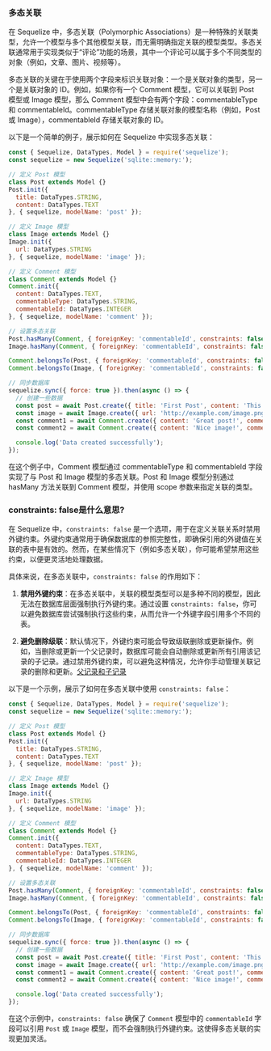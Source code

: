 ### 多态关联

在 Sequelize 中，多态关联（Polymorphic Associations）是一种特殊的关联类型，允许一个模型与多个其他模型关联，而无需明确指定关联的模型类型。多态关联通常用于实现类似于“评论”功能的场景，其中一个评论可以属于多个不同类型的对象（例如，文章、图片、视频等）。

多态关联的关键在于使用两个字段来标识关联对象：一个是关联对象的类型，另一个是关联对象的 ID。例如，如果你有一个 Comment 模型，它可以关联到 Post 模型或 Image 模型，那么 Comment 模型中会有两个字段：commentableType 和 commentableId。commentableType 存储关联对象的模型名称（例如，Post 或 Image），commentableId 存储关联对象的 ID。

以下是一个简单的例子，展示如何在 Sequelize 中实现多态关联：

```javascript
const { Sequelize, DataTypes, Model } = require('sequelize');
const sequelize = new Sequelize('sqlite::memory:');

// 定义 Post 模型
class Post extends Model {}
Post.init({
  title: DataTypes.STRING,
  content: DataTypes.TEXT
}, { sequelize, modelName: 'post' });

// 定义 Image 模型
class Image extends Model {}
Image.init({
  url: DataTypes.STRING
}, { sequelize, modelName: 'image' });

// 定义 Comment 模型
class Comment extends Model {}
Comment.init({
  content: DataTypes.TEXT,
  commentableType: DataTypes.STRING,
  commentableId: DataTypes.INTEGER
}, { sequelize, modelName: 'comment' });

// 设置多态关联
Post.hasMany(Comment, { foreignKey: 'commentableId', constraints: false, scope: { commentableType: 'post' } });
Image.hasMany(Comment, { foreignKey: 'commentableId', constraints: false, scope: { commentableType: 'image' } });

Comment.belongsTo(Post, { foreignKey: 'commentableId', constraints: false });
Comment.belongsTo(Image, { foreignKey: 'commentableId', constraints: false });

// 同步数据库
sequelize.sync({ force: true }).then(async () => {
  // 创建一些数据
  const post = await Post.create({ title: 'First Post', content: 'This is the content of the first post' });
  const image = await Image.create({ url: 'http://example.com/image.png' });
  const comment1 = await Comment.create({ content: 'Great post!', commentableType: 'post', commentableId: post.id });
  const comment2 = await Comment.create({ content: 'Nice image!', commentableType: 'image', commentableId: image.id });

  console.log('Data created successfully');
});
```

在这个例子中，Comment 模型通过 commentableType 和 commentableId 字段实现了与 Post 和 Image 模型的多态关联。Post 和 Image 模型分别通过 hasMany 方法关联到 Comment 模型，并使用 scope 参数来指定关联的类型。



### constraints: false是什么意思?

在 Sequelize 中，`constraints: false` 是一个选项，用于在定义关联关系时禁用外键约束。外键约束通常用于确保数据库的参照完整性，即确保引用的外键值在关联的表中是有效的。然而，在某些情况下（例如多态关联），你可能希望禁用这些约束，以便更灵活地处理数据。

具体来说，在多态关联中，`constraints: false` 的作用如下：

1. **禁用外键约束**：在多态关联中，关联的模型类型可以是多种不同的模型，因此无法在数据库层面强制执行外键约束。通过设置 `constraints: false`，你可以避免数据库尝试强制执行这些约束，从而允许一个外键字段引用多个不同的表。

2. **避免删除级联**：默认情况下，外键约束可能会导致级联删除或更新操作。例如，当删除或更新一个父记录时，数据库可能会自动删除或更新所有引用该记录的子记录。通过禁用外键约束，可以避免这种情况，允许你手动管理关联记录的删除和更新。[父记录和子记录](C:\Users\86166\Desktop\koa-1\sequelize学习笔记\父记录和子记录.md)

以下是一个示例，展示了如何在多态关联中使用 `constraints: false`：

```javascript
const { Sequelize, DataTypes, Model } = require('sequelize');
const sequelize = new Sequelize('sqlite::memory:');

// 定义 Post 模型
class Post extends Model {}
Post.init({
  title: DataTypes.STRING,
  content: DataTypes.TEXT
}, { sequelize, modelName: 'post' });

// 定义 Image 模型
class Image extends Model {}
Image.init({
  url: DataTypes.STRING
}, { sequelize, modelName: 'image' });

// 定义 Comment 模型
class Comment extends Model {}
Comment.init({
  content: DataTypes.TEXT,
  commentableType: DataTypes.STRING,
  commentableId: DataTypes.INTEGER
}, { sequelize, modelName: 'comment' });

// 设置多态关联
Post.hasMany(Comment, { foreignKey: 'commentableId', constraints: false, scope: { commentableType: 'post' } });
Image.hasMany(Comment, { foreignKey: 'commentableId', constraints: false, scope: { commentableType: 'image' } });

Comment.belongsTo(Post, { foreignKey: 'commentableId', constraints: false });
Comment.belongsTo(Image, { foreignKey: 'commentableId', constraints: false });

// 同步数据库
sequelize.sync({ force: true }).then(async () => {
  // 创建一些数据
  const post = await Post.create({ title: 'First Post', content: 'This is the content of the first post' });
  const image = await Image.create({ url: 'http://example.com/image.png' });
  const comment1 = await Comment.create({ content: 'Great post!', commentableType: 'post', commentableId: post.id });
  const comment2 = await Comment.create({ content: 'Nice image!', commentableType: 'image', commentableId: image.id });

  console.log('Data created successfully');
});
```

在这个示例中，`constraints: false` 确保了 `Comment` 模型中的 `commentableId` 字段可以引用 `Post` 或 `Image` 模型，而不会强制执行外键约束。这使得多态关联的实现更加灵活。